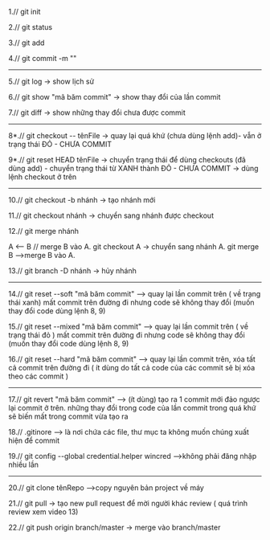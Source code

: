 1.// git init

2.// git status

3.// git add

4.// git commit -m ""
_________________________________

5.// git log -> show lịch sử

6.// git show "mã băm commit" -> show thay đổi của lần commit 

7.// git diff -> show những thay đổi chưa được commit
__________________________________________________

8*.// git checkout -- tênFile -> quay lại quá khứ (chưa dùng lệnh add)- vẫn ở trạng thái ĐỎ - CHƯA COMMIT

9*.// git reset HEAD tênFile  -> chuyển trạng thái để dùng checkouts (đã dùng add) - chuyển trạng thái từ XANH thành ĐỎ   - CHƯA COMMIT -> dùng lệnh checkout ở trên

__________________________________________________________

10.// git checkout -b nhánh -> tạo nhánh mới

11.// git checkout nhánh   -> chuyển sang nhánh được checkout 

12.// git merge nhánh

A <-- B // merge B vào A.
git checkout A -> chuyển sang nhánh A.
git merge B -->merge B vào A.

13.// git branch -D nhánh -> hủy nhánh

____________________________________________________________________

14.// git reset --soft "mã băm commit" --> quay lại lần commit trên ( về trạng thái xanh) mất commit trên đường đi nhưng code sẽ không thay đổi (muốn thay đổi code dùng lệnh 8, 9)

15.// git reset --mixed "mã băm commit" --> quay lại lần commit trên ( về trạng thái đỏ ) mất commit trên đường đi nhưng code sẽ không thay đổi (muốn thay đổi code dùng lệnh 8, 9)

16.// git reset --hard "mã băm commit" --> quay lại lần commit trên, xóa tất cả commit trên đường đi ( ít dùng do tất cả code của các commit sẽ bị xóa theo các commit )

__________________________________________

17.// git revert "mã băm commit" --> (ít dùng) tạo ra 1 commit mới đảo ngược lại commit ở trên. những thay đổi trong code của lần commit trong quá khứ sẽ biến mất trong commit vừa tạo ra 

18.// .gitinore --> là nơi chứa các file, thư mục ta không muốn chúng xuất hiện để commit

19.// git config --global credential.helper wincred  -->không phải đăng nhập nhiều lần
__________________________________________

20.// git clone tênRepo -->copy nguyên bản project về máy

21.// git pull 
 -> tạo new pull request để mời người khác review ( quá trình review xem video 13)

22.// git push origin branch/master -> merge vào branch/master